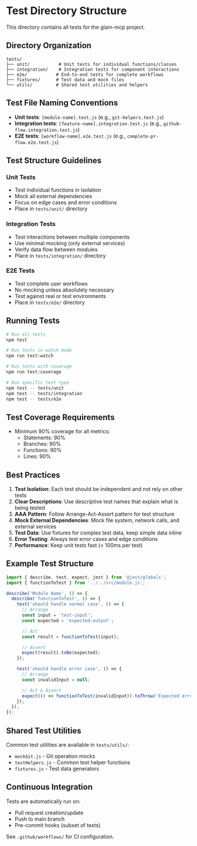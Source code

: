 # Test Directory Structure

This directory contains all tests for the glam-mcp project.

## Directory Organization

```
tests/
├── unit/           # Unit tests for individual functions/classes
├── integration/    # Integration tests for component interactions
├── e2e/           # End-to-end tests for complete workflows
├── fixtures/      # Test data and mock files
└── utils/         # Shared test utilities and helpers
```

## Test File Naming Conventions

- **Unit tests**: `[module-name].test.js` (e.g., `git-helpers.test.js`)
- **Integration tests**: `[feature-name].integration.test.js` (e.g., `github-flow.integration.test.js`)
- **E2E tests**: `[workflow-name].e2e.test.js` (e.g., `complete-pr-flow.e2e.test.js`)

## Test Structure Guidelines

### Unit Tests
- Test individual functions in isolation
- Mock all external dependencies
- Focus on edge cases and error conditions
- Place in `tests/unit/` directory

### Integration Tests
- Test interactions between multiple components
- Use minimal mocking (only external services)
- Verify data flow between modules
- Place in `tests/integration/` directory

### E2E Tests
- Test complete user workflows
- No mocking unless absolutely necessary
- Test against real or test environments
- Place in `tests/e2e/` directory

## Running Tests

```bash
# Run all tests
npm test

# Run tests in watch mode
npm run test:watch

# Run tests with coverage
npm run test:coverage

# Run specific test type
npm test -- tests/unit
npm test -- tests/integration
npm test -- tests/e2e
```

## Test Coverage Requirements

- Minimum 90% coverage for all metrics:
  - Statements: 90%
  - Branches: 90%
  - Functions: 90%
  - Lines: 90%

## Best Practices

1. **Test Isolation**: Each test should be independent and not rely on other tests
2. **Clear Descriptions**: Use descriptive test names that explain what is being tested
3. **AAA Pattern**: Follow Arrange-Act-Assert pattern for test structure
4. **Mock External Dependencies**: Mock file system, network calls, and external services
5. **Test Data**: Use fixtures for complex test data, keep simple data inline
6. **Error Testing**: Always test error cases and edge conditions
7. **Performance**: Keep unit tests fast (< 100ms per test)

## Example Test Structure

```javascript
import { describe, test, expect, jest } from '@jest/globals';
import { functionToTest } from '../../src/module.js';

describe('Module Name', () => {
  describe('functionToTest', () => {
    test('should handle normal case', () => {
      // Arrange
      const input = 'test-input';
      const expected = 'expected-output';

      // Act
      const result = functionToTest(input);

      // Assert
      expect(result).toBe(expected);
    });

    test('should handle error case', () => {
      // Arrange
      const invalidInput = null;

      // Act & Assert
      expect(() => functionToTest(invalidInput)).toThrow('Expected error message');
    });
  });
});
```

## Shared Test Utilities

Common test utilities are available in `tests/utils/`:
- `mockGit.js` - Git operation mocks
- `testHelpers.js` - Common test helper functions
- `fixtures.js` - Test data generators

## Continuous Integration

Tests are automatically run on:
- Pull request creation/update
- Push to main branch
- Pre-commit hooks (subset of tests)

See `.github/workflows/` for CI configuration.
